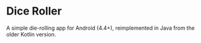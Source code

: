 # Dice Roller
A simple die-rolling app for Android (4.4+), reimplemented in Java from the older Kotlin version.
